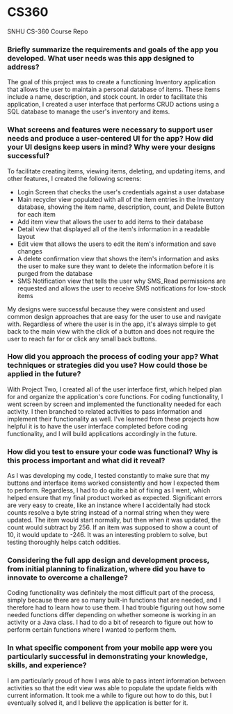 # CS360
SNHU CS-360 Course Repo

### Briefly summarize the requirements and goals of the app you developed. What user needs was this app designed to address?

The goal of this project was to create a functioning Inventory application that allows the user to maintain a personal database of items. These items include a name, description, and stock count. In order to facilitate this application, I created a user interface that performs CRUD actions using a SQL database to manage the user's inventory and items.

### What screens and features were necessary to support user needs and produce a user-centered UI for the app? How did your UI designs keep users in mind? Why were your designs successful?

To facilitate creating items, viewing items, deleting, and updating items, and other features, I created the following screens:

- Login Screen that checks the user's credentials against a user database
- Main recycler view populated with all of the item entries in the Inventory database, showing the item name, description, count, and Delete Button for each item
- Add item view that allows the user to add items to their database
- Detail view that displayed all of the item's information in a readable layout
- Edit view that allows the users to edit the item's information and save changes
- A delete confirmation view that shows the item's information and asks the user to make sure they want to delete the information before it is purged from the database
- SMS Notification view that tells the user why SMS_Read permissions are requested and allows the user to receive SMS notifications for low-stock items

My designs were successful because they were consistent and used common design approaches that are easy for the user to use and navigate with. Regardless of where the user is in the app, it's always simple to get back to the main view with the click of a button and does not require the user to reach far for or click any small back buttons.

### How did you approach the process of coding your app? What techniques or strategies did you use? How could those be applied in the future?

With Project Two, I created all of the user interface first, which helped plan for and organize the application's core functions. For coding functionality, I went screen by screen and implemented the functionality needed for each activity. I then branched to related activities to pass information and implement their functionality as well. I've learned from these projects how helpful it is to have the user interface completed before coding functionality, and I will build applications accordingly in the future.

### How did you test to ensure your code was functional? Why is this process important and what did it reveal?

As I was developing my code, I tested constantly to make sure that my buttons and interface items worked consistently and how I expected them to perform. Regardless, I had to do quite a bit of fixing as I went, which helped ensure that my final product worked as expected. Significant errors are very easy to create, like an instance where I accidentally had stock counts resolve a byte string instead of a normal string when they were updated. The item would start normally, but then when it was updated, the count would subtract by 256. If an item was supposed to show a count of 10, it would update to -246. It was an interesting problem to solve, but testing thoroughly helps catch oddities.

### Considering the full app design and development process, from initial planning to finalization, where did you have to innovate to overcome a challenge?

Coding functionality was definitely the most difficult part of the process, simply because there are so many built-in functions that are needed, and I therefore had to learn how to use them. I had trouble figuring out how some needed functions differ depending on whether someone is working in an activity or a Java class. I had to do a bit of research to figure out how to perform certain functions where I wanted to perform them.

### In what specific component from your mobile app were you particularly successful in demonstrating your knowledge, skills, and experience?

I am particularly proud of how I was able to pass intent information between activities so that the edit view was able to populate the update fields with current information. It took me a while to figure out how to do this, but I eventually solved it, and I believe the application is better for it.
